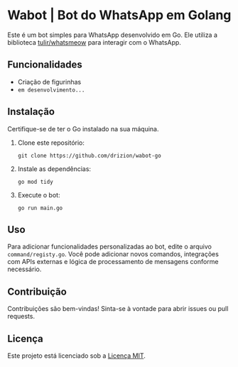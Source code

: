 # Wabot | Bot do WhatsApp em Golang

Este é um bot simples para WhatsApp desenvolvido em Go. Ele utiliza a biblioteca [tulir/whatsmeow](https://github.com/tulir/whatsmeow) para interagir com o WhatsApp.

## Funcionalidades

- Criação de figurinhas
- `em desenvolvimento...`

## Instalação

Certifique-se de ter o Go instalado na sua máquina.

1. Clone este repositório:

    ```
    git clone https://github.com/drizion/wabot-go
    ```

2. Instale as dependências:

    ```
    go mod tidy
    ```

3. Execute o bot:

    ```
    go run main.go
    ```

## Uso

Para adicionar funcionalidades personalizadas ao bot, edite o arquivo `command/registy.go`. Você pode adicionar novos comandos, integrações com APIs externas e lógica de processamento de mensagens conforme necessário.

## Contribuição

Contribuições são bem-vindas! Sinta-se à vontade para abrir issues ou pull requests.

## Licença

Este projeto está licenciado sob a [Licença MIT](LICENSE).
